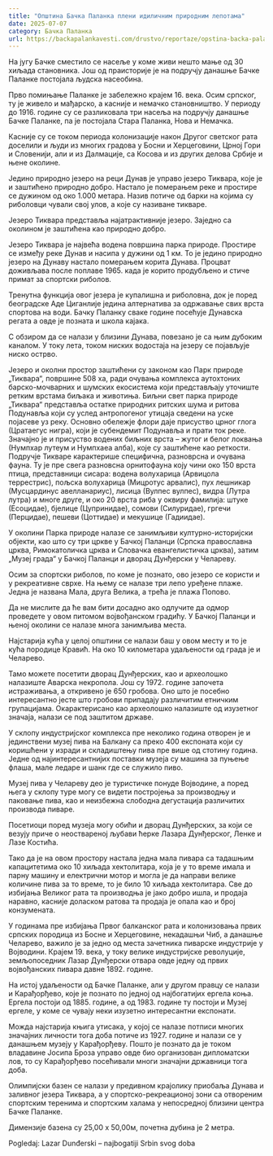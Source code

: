 ```yaml
---
title: "Општина Бачка Паланка плени идиличним природним лепотама"
date: 2025-07-07
category: Бачка Паланка
url: https://backapalankavesti.com/drustvo/reportaze/opstina-backa-palanka-pleni-idilicnim-prirodnim-lepotama/
---
```


На југу Бачке сместило се насеље у коме живи нешто мање од 30 хиљада становника. Још од праисторије је на подручју данашње Бачке Паланке постојала људска насеобина.

Прво помињање Паланке је забележно крајем 16. века. Осим српског, ту је живело и мађарско, а касније и немачко становништво. У периоду до 1916. године су се разликовала три насеља на подручју данашње Бачке Паланке, па је постојала Стара Паланка, Нова и Немачка.

Касније су се током периода колонизације након Другог светског рата доселили и људи из многих градова у Босни и Херцеговини, Црној Гори и Словенији, али и из Далмације, са Косова и из других делова Србије и њене околине.

Једино природно језеро на реци Дунав је управо језеро Тиквара, које је и заштићено природно добро. Настало је померањем реке и простире се дужином од око 1.000 метара. Назив потиче од барки на којима су риболовци чували свој улов, а које су називане тикваре.

Језеро Тиквара представља најатрактивније језеро. Заједно са околином је заштићена као природно добро.

Језеро Тиквара је највећа водена површина парка природе. Простире се између реке Дунав и насипа у дужини од 1 км. То је једино природно језеро на Дунаву настало померањем корита Дунава. Процват доживљава после поплаве 1965. када је корито продубљено и стиче примат за спортски риболов.

Тренутна функција овог језера је купалишна и риболовна, док је поред београдске Аде Циганлије једина алтернатива за одржавање свих врста спортова на води. Бачку Паланку сваке године посећује Дунавска регата а овде је позната и школа кајака.

С обзиром да се налази у близини Дунава, повезано је са њим дубоким каналом. У току лета, током ниских водостаја на језеру се појављује ниско острво.

Језеро и околни простор заштићени су законом као Парк природе „Тиквара“, површине 508 ха, ради очувања комплекса аутохтоних барско-мочварних и шумских екосистема који представљају уточиште ретким врстама биљака и животиња. Биљни свет парка природе „Тиквара“ представља остатке природних ритских шума и ритова Подунавља који су услед антропогеног утицаја сведени на уске појасеве уз реку. Основно обележје флори даје присуство црног глога (Цратаегус нигра), који је субендемит Подунавља и прати ток реке. Значајно је и присуство водених биљних врста – жутог и белог локвања (Нумпхар лутеум и Нyмпхаеа алба), које су заштићене као реткости. Подручје Тикваре карактерише специфична, разноврсна и очувана фауна. Ту је пре свега разновсна орнитофауна коју чини око 150 врста птица, представници сисара: водена волухарица (Арвицола террестрис), пољска волухарица (Мицротус арвалис), пух лешникар (Мусцардинус авелланариус), лисица (Вулпес вулпес), видра (Лутра лутра) и многе друге, и око 20 врста риба у оквиру фамилија: штуке (Есоцидае), бјелице (Цyпринидае), сомови (Силуридае), гргечи (Перцидае), пешеви (Цоттидае) и мекушице (Гадиидае).

У околини Парка природе налазе се занимљиви културно-историјски објекти, као што су три цркве у Бачкој Паланци (Српска православна црква, Римокатоличка црква и Словачка евангелистичка црква), затим „Музеј града“ у Бачкој Паланци и дворац Дунђерски у Челареву.

Осим за спортски риболов, по коме је познато, ово језеро се користи и у рекреативне сврхе. На њему се налазе три лепо уређене плаже. Једна је названа Мала, друга Велика, а трећа је плажа Попово.

Да не мислите да ће вам бити досадно ако одлучите да одмор проведете у овом питомом војвођанском градићу. У Бачкој Паланци и њеној околини се налазе многа занимљива места.

Најстарија кућа у целој општини се налази баш у овом месту и то је кућа породице Кравић. На око 10 километара удаљености од града је и Челарево.

Тамо можете посетити дворац Дунђерских, као и археолошко налазиште Аварска некропола. Још су 1972. године започета истраживања, а откривено је 650 гробова. Оно што је посебно интересантно јесте што гробови припадају различитим етничким групацијама. Окарактерисано као археолошко налазиште од изузетног значаја, налази се под заштитом државе.

У склопу индустријског комплекса пре неколико година отворен је и јединствени музеј пива на Балкану са преко 400 експоната који су коришћени у изради и складиштењу пива пре више од стотину година. Једне од најинтересантнијих поставки музеја су машина за пуњење флаша, мале ледаре и шанк где се служило пиво.

Музеј пива у Челареву део је туристичке понуде Војводине, а поред њега у склопу туре могу се видети постројења за производњу и паковање пива, као и неизбежна слободна дегустација различитих производа пиваре.

Посетиоци поред музеја могу обићи и дворац Дунђерских, за који се везују приче о неоствареној љубави ћерке Лазара Дунђерског, Ленке и Лазе Костића.

Тако да је на овом простору настала једна мала пивара са тадашњим капацитетима око 10 хиљада хектолитара, која је у то време имала и парну машину и електрични мотор и могла је да направи велике количине пива за то време, то је било 10 хиљада хектолитара. Све до избијања Великог рата та производња је јако добро ишла, и продаја наравно, касније доласком ратова та продаја је опала као и број конзумената.

У годинама пре избијања Првог балканског рата и колонизовања првих српских породица из Босне и Херцеговине, некадашњи Чиб, а данашње Челарево, важило је за једно од места зачетника пиварске индустрије у Војводини. Крајем 19. века, у току велике индустријске револуције, земљопоседник Лазар Дунђерски отвара овде једну од првих војвођанских пивара давне 1892. године.

На истој удаљености од Бачке Паланке, али у другом правцу се налази и Карађорђево, које је познато по једној од најбогатијих ергела коња. Ергела постоји од 1885. године, а од 1983. године ту постоји и Музеј ергеле, у коме се чувају неки изузетно интересантни експонати.

Можда најстарија књига утисака, у којој се налазе потписи многих значајних личности тога доба потиче из 1927. године и налази се у данашњем музеју у Карађорђеву. Пошто је познато да је током владавине Јосипа Броза управо овде био организован дипломатски лов, то су Карађорђево посећивали многи значајни државници тога доба.

Олимпијски базен се налази у предивном крајолику приобаља Дунава и заливног језера Тиквара, а у спортско-рекреационој зони са отвореним спортским теренима и спортским халама у непосредној близини центра Бачке Паланке.

Димензије базена су 25,00 x 50,00м, почетна дубина је 2 метра.

Pogledaj: Lazar Dunđerski – najbogatiji Srbin svog doba
